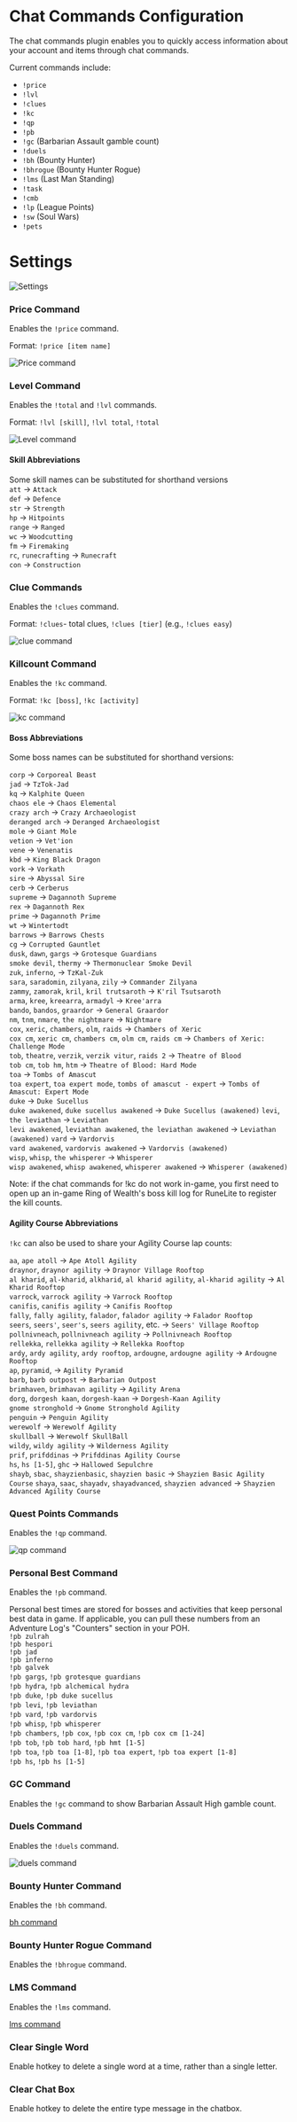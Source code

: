 # Chat Commands Configuration

The chat commands plugin enables you to quickly access information about your account and items through chat commands.

Current commands include:

* `!price`
* `!lvl`
* `!clues`
* `!kc`
* `!qp`
* `!pb`
* `!gc` (Barbarian Assault gamble count)
* `!duels`
* `!bh` (Bounty Hunter)
* `!bhrogue` (Bounty Hunter Rogue)
* `!lms` (Last Man Standing)
* `!task`
* `!cmb`
* `!lp` (League Points)
* `!sw` (Soul Wars)
* `!pets`

# Settings
![Settings](img/chat-commands/chat_commands_config.png)

### Price Command
Enables the `!price` command.

Format: `!price [item name]`

![Price command](img/chat-commands/chat_commands_price.png)

### Level Command
Enables the `!total` and `!lvl` commands.

Format: `!lvl [skill]`, `!lvl total`, `!total`

![Level command](img/chat-commands/chat_commands_lvl.png)


#### Skill Abbreviations

Some skill names can be substituted for shorthand versions  
`att` -> `Attack`  
`def` -> `Defence`  
`str` -> `Strength`  
`hp` -> `Hitpoints`  
`range` -> `Ranged`  
`wc` -> `Woodcutting`  
`fm` -> `Firemaking`  
`rc`, `runecrafting` -> `Runecraft`  
`con` -> `Construction`

### Clue Commands

Enables the `!clues` command.

Format: `!clues`- total clues, `!clues [tier]` (e.g., `!clues easy`)

![clue command](img/chat-commands/chat_commands_clue.png)

### Killcount Command

Enables the `!kc` command.

Format: `!kc [boss]`, `!kc [activity]`

![kc command](img/chat-commands/chat_commands_kc.png)

#### Boss Abbreviations

Some boss names can be substituted for shorthand versions:

`corp` -> `Corporeal Beast`  
`jad` -> `TzTok-Jad`  
`kq` -> `Kalphite Queen`  
`chaos ele` -> `Chaos Elemental`  
`crazy arch` -> `Crazy Archaeologist`  
`deranged arch` -> `Deranged Archaeologist`  
`mole` -> `Giant Mole`  
`vetion` -> `Vet'ion`  
`vene` -> `Venenatis`  
`kbd` -> `King Black Dragon`  
`vork` -> `Vorkath`  
`sire` -> `Abyssal Sire`  
`cerb` -> `Cerberus`  
`supreme` -> `Dagannoth Supreme`  
`rex` -> `Dagannoth Rex`  
`prime` -> `Dagannoth Prime`  
`wt` -> `Wintertodt`  
`barrows` -> `Barrows Chests`  
`cg` -> `Corrupted Gauntlet`  
`dusk`, `dawn`, `gargs` -> `Grotesque Guardians`  
`smoke devil`, `thermy` -> `Thermonuclear Smoke Devil`  
`zuk`, `inferno`, -> `TzKal-Zuk`  
`sara`, `saradomin`, `zilyana`, `zily` -> `Commander Zilyana`  
`zammy`, `zamorak`, `kril`, `kril trutsaroth` -> `K'ril Tsutsaroth`  
`arma`, `kree`, `kreearra`, `armadyl` -> `Kree'arra`  
`bando`, `bandos`, `graardor` -> `General Graardor`  
`nm`, `tnm`, `nmare`, `the nightmare` -> `Nightmare`  
`cox`, `xeric`, `chambers`, `olm`, `raids` -> `Chambers of Xeric`  
`cox cm`, `xeric cm`, `chambers cm`, `olm cm`, `raids cm` -> `Chambers of Xeric: Challenge Mode`  
`tob`, `theatre`, `verzik`, `verzik vitur`, `raids 2` -> `Theatre of Blood`    
`tob cm`, `tob hm`, `htm` -> `Theatre of Blood: Hard Mode`  
`toa` -> `Tombs of Amascut`  
`toa expert`, `toa expert mode`, `tombs of amascut - expert` -> `Tombs of Amascut: Expert Mode`  
`duke` -> `Duke Sucellus`  
`duke awakened`, `duke sucellus awakened` -> `Duke Sucellus (awakened)` 
`levi`, `the leviathan` -> `Leviathan`  
`levi awakened`, `leviathan awakened`, `the leviathan awakened` -> `Leviathan (awakened)`
`vard` -> `Vardorvis`  
`vard awakened`, `vardorvis awakened` -> `Vardorvis (awakened)`  
`wisp`, `whisp`, `the whisperer` -> `Whisperer`  
`wisp awakened`, `whisp awakened`, `whisperer awakened` -> `Whisperer (awakened)`

Note: if the chat commands for !kc do not work in-game, you first need to open up an in-game Ring of Wealth's boss kill log for RuneLite to register the kill counts.

#### Agility Course Abbreviations  
`!kc` can also be used to share your Agility Course lap counts:

`aa`, `ape atoll` -> `Ape Atoll Agility`  
`draynor`, `draynor agility` -> `Draynor Village Rooftop`  
`al kharid`, `al-kharid`, `alkharid`, `al kharid agility`, `al-kharid agility` -> `Al Kharid Rooftop`  
`varrock`, `varrock agility` -> `Varrock Rooftop`  
`canifis`, `canifis agility` -> `Canifis Rooftop`  
`fally`, `fally agility`, `falador`, `falador agility` -> `Falador Rooftop`  
`seers`, `seers'`, `seer's`, `seers agility`, etc. -> `Seers' Village Rooftop`  
`pollnivneach`, `pollnivneach agility` -> `Pollnivneach Rooftop`  
`rellekka`, `rellekka agility` -> `Rellekka Rooftop`  
`ardy`, `ardy agility`, `ardy rooftop`, `ardougne`, `ardougne agility` -> `Ardougne Rooftop`  
`ap`, `pyramid`, -> `Agility Pyramid`  
`barb`, `barb outpost` -> `Barbarian Outpost`  
`brimhaven`, `brimhavan agility` -> `Agility Arena`  
`dorg`, `dorgesh kaan`, `dorgesh-kaan` -> `Dorgesh-Kaan Agility`  
`gnome stronghold` -> `Gnome Stronghold Agility`  
`penguin` -> `Penguin Agility`  
`werewolf` ->  `Werewolf Agility`  
`skullball` -> `Werewolf SkullBall`  
`wildy`, `wildy agility` -> `Wilderness Agility`  
`prif`, `prifddinas` -> `Prifddinas Agility Course`    
`hs`, `hs [1-5]`, `ghc` -> `Hallowed Sepulchre`  
`shayb`, `sbac`, `shayzienbasic`, `shayzien basic` -> `Shayzien Basic Agility Course`
`shaya`, `saac`, `shayadv`, `shayadvanced`, `shayzien advanced` -> `Shayzien Advanced Agility Course`

### Quest Points Commands

Enables the `!qp` command.

![qp command](img/chat-commands/chat_commands_qp.png)


### Personal Best Command

Enables the `!pb` command.

Personal best times are stored for bosses and activities that keep personal best data in game. If applicable, you can pull these numbers from an Adventure Log's "Counters" section in your POH.    
`!pb zulrah`    
`!pb hespori`    
`!pb jad`    
`!pb inferno`    
`!pb galvek`    
`!pb gargs`, `!pb grotesque guardians`    
`!pb hydra`, `!pb alchemical hydra`    
`!pb duke`, `!pb duke sucellus`  
`!pb levi`, `!pb leviathan`  
`!pb vard`, `!pb vardorvis`  
`!pb whisp`, `!pb whisperer`  
`!pb chambers`, `!pb cox`, `!pb cox cm`, `!pb cox cm [1-24]`  
`!pb tob`, `!pb tob hard`, `!pb hmt [1-5]`  
`!pb toa`, `!pb toa [1-8]`, `!pb toa expert`, `!pb toa expert [1-8]`  
`!pb hs`, `!pb hs [1-5]`    


### GC Command

Enables the `!gc` command to show Barbarian Assault High gamble count.

### Duels Command

Enables the `!duels` command.

![duels command](img/chat-commands/chat_commands_duels.png)

### Bounty Hunter Command

Enables the `!bh` command.

[bh command](img/chat-commands/chat_commands_bh.png)

### Bounty Hunter Rogue Command

Enables the `!bhrogue` command.

### LMS Command

Enables the `!lms` command.

[lms command](img/chat-commands/chat_commands_lms.png)

### Clear Single Word

Enable hotkey to delete a single word at a time, rather than a single letter.

### Clear Chat Box

Enable hotkey to delete the entire type message in the chatbox.
